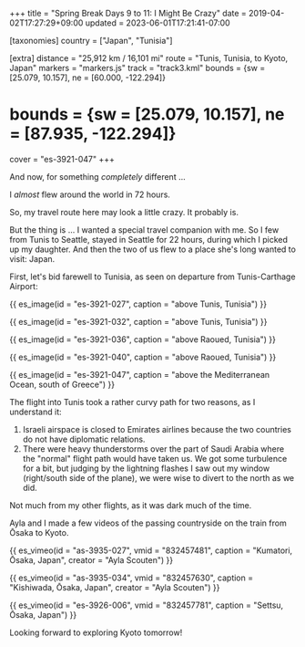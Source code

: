 +++
title = "Spring Break Days 9 to 11: I Might Be Crazy"
date = 2019-04-02T17:27:29+09:00
updated = 2023-06-01T17:21:41-07:00

[taxonomies]
country = ["Japan", "Tunisia"]

[extra]
distance = "25,912 km / 16,101 mi"
route = "Tunis, Tunisia, to Kyoto, Japan"
markers = "markers.js"
track = "track3.kml"
bounds = {sw = [25.079, 10.157], ne = [60.000, -122.294]}
# bounds = {sw = [25.079, 10.157], ne = [87.935, -122.294]}
cover = "es-3921-047"
+++

And now, for something _completely_ different ...

I _almost_ flew around the world in 72 hours.

<!-- more -->

So, my travel route here may look a little crazy. It probably is.

But the thing is ... I wanted a special travel companion with me. So I few from Tunis to Seattle, stayed in Seattle for 22 hours, during which I picked up my daughter. And then the two of us flew to a place she's long wanted to visit: Japan.

First, let's bid farewell to Tunisia, as seen on departure from Tunis-Carthage Airport:

{{ es_image(id = "es-3921-027", caption = "above Tunis, Tunisia") }}

{{ es_image(id = "es-3921-032", caption = "above Tunis, Tunisia") }}

{{ es_image(id = "es-3921-036", caption = "above Raoued, Tunisia") }}

{{ es_image(id = "es-3921-040", caption = "above Raoued, Tunisia") }}

{{ es_image(id = "es-3921-047", caption = "above the Mediterranean Ocean, south of Greece") }}

The flight into Tunis took a rather curvy path for two reasons, as I understand it:

1. Israeli airspace is closed to Emirates airlines because the two countries do not have diplomatic relations.
2. There were heavy thunderstorms over the part of Saudi Arabia where the "normal" flight path would have taken us. We got some turbulence for a bit, but judging by the lightning flashes I saw out my window (right/south side of the plane), we were wise to divert to the north as we did.

Not much from my other flights, as it was dark much of the time.

Ayla and I made a few videos of the passing countryside on the train from Ōsaka to Kyoto.

{{ es_vimeo(id = "as-3935-027", vmid = "832457481", caption = "Kumatori, Ōsaka, Japan", creator = "Ayla Scouten") }}

{{ es_vimeo(id = "as-3935-034", vmid = "832457630", caption = "Kishiwada, Ōsaka, Japan", creator = "Ayla Scouten") }}

{{ es_vimeo(id = "es-3926-006", vmid = "832457781", caption = "Settsu, Ōsaka, Japan") }}

Looking forward to exploring Kyoto tomorrow!
